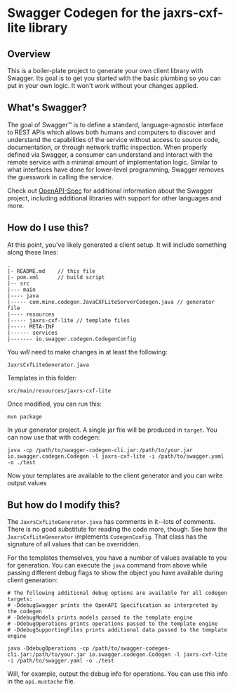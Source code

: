 # Swagger Codegen for the jaxrs-cxf-lite library

## Overview
This is a boiler-plate project to generate your own client library with Swagger.  Its goal is
to get you started with the basic plumbing so you can put in your own logic.  It won't work without
your changes applied.

## What's Swagger?
The goal of Swagger™ is to define a standard, language-agnostic interface to REST APIs which allows both humans and computers to discover and understand the capabilities of the service without access to source code, documentation, or through network traffic inspection. When properly defined via Swagger, a consumer can understand and interact with the remote service with a minimal amount of implementation logic. Similar to what interfaces have done for lower-level programming, Swagger removes the guesswork in calling the service.


Check out [OpenAPI-Spec](https://github.com/OAI/OpenAPI-Specification) for additional information about the Swagger project, including additional libraries with support for other languages and more. 

## How do I use this?
At this point, you've likely generated a client setup.  It will include something along these lines:

```
.
|- README.md    // this file
|- pom.xml      // build script
|-- src
|--- main
|---- java
|----- com.mine.codegen.JavaCXFLiteServerCodegen.java // generator file
|---- resources
|----- jaxrs-cxf-lite // template files
|----- META-INF
|------ services
|------- io.swagger.codegen.CodegenConfig
```

You _will_ need to make changes in at least the following:

`JaxrsCxfLiteGenerator.java`

Templates in this folder:

`src/main/resources/jaxrs-cxf-lite`

Once modified, you can run this:

```
mvn package
```

In your generator project.  A single jar file will be produced in `target`.  You can now use that with codegen:

```
java -cp /path/to/swagger-codegen-cli.jar:/path/to/your.jar io.swagger.codegen.Codegen -l jaxrs-cxf-lite -i /path/to/swagger.yaml -o ./test
```

Now your templates are available to the client generator and you can write output values

## But how do I modify this?
The `JaxrsCxfLiteGenerator.java` has comments in it--lots of comments.  There is no good substitute
for reading the code more, though.  See how the `JaxrsCxfLiteGenerator` implements `CodegenConfig`.
That class has the signature of all values that can be overridden.

For the templates themselves, you have a number of values available to you for generation.
You can execute the `java` command from above while passing different debug flags to show
the object you have available during client generation:

```
# The following additional debug options are available for all codegen targets:
# -DdebugSwagger prints the OpenAPI Specification as interpreted by the codegen
# -DdebugModels prints models passed to the template engine
# -DdebugOperations prints operations passed to the template engine
# -DdebugSupportingFiles prints additional data passed to the template engine

java -DdebugOperations -cp /path/to/swagger-codegen-cli.jar:/path/to/your.jar io.swagger.codegen.Codegen -l jaxrs-cxf-lite -i /path/to/swagger.yaml -o ./test
```

Will, for example, output the debug info for operations.  You can use this info
in the `api.mustache` file.